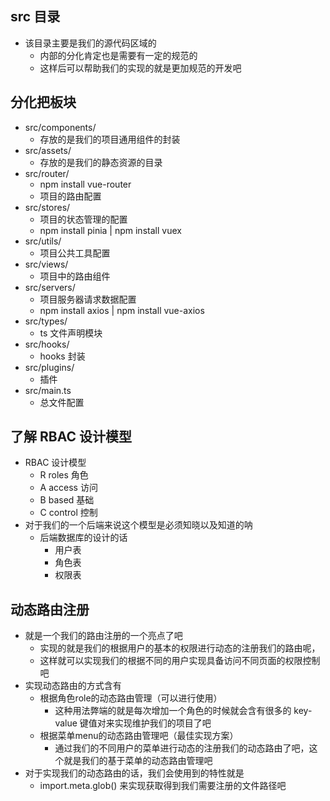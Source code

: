 ## src 目录
* 该目录主要是我们的源代码区域的
  * 内部的分化肯定也是需要有一定的规范的
  * 这样后可以帮助我们的实现的就是更加规范的开发吧

## 分化把板块
* src/components/
  * 存放的是我们的项目通用组件的封装
* src/assets/
  * 存放的是我们的静态资源的目录
* src/router/
  * npm install vue-router 
  * 项目的路由配置
* src/stores/
  * 项目的状态管理的配置
  * npm install pinia | npm install vuex
* src/utils/
  * 项目公共工具配置
* src/views/
  * 项目中的路由组件
* src/servers/
  * 项目服务器请求数据配置
  * npm install axios | npm install vue-axios
* src/types/
  * ts 文件声明模块
* src/hooks/
  * hooks 封装
* src/plugins/
  * 插件
* src/main.ts
  * 总文件配置

## 了解 RBAC 设计模型
* RBAC 设计模型
  * R roles 角色
  * A access 访问
  * B based 基础
  * C control 控制
* 对于我们的一个后端来说这个模型是必须知晓以及知道的呐
  * 后端数据库的设计的话
    * 用户表
    * 角色表
    * 权限表

## 动态路由注册
* 就是一个我们的路由注册的一个亮点了吧
  * 实现的就是我们的根据用户的基本的权限进行动态的注册我们的路由呢，
  * 这样就可以实现我们的根据不同的用户实现具备访问不同页面的权限控制吧
* 实现动态路由的方式含有
  * 根据角色role的动态路由管理（可以进行使用）
    * 这种用法弊端的就是每次增加一个角色的时候就会含有很多的 key-value 键值对来实现维护我们的项目了吧
  * 根据菜单menu的动态路由管理吧（最佳实现方案）
    * 通过我们的不同用户的菜单进行动态的注册我们的动态路由了吧，这个就是我们的基于菜单的动态路由管理吧
* 对于实现我们的动态路由的话，我们会使用到的特性就是
  * import.meta.glob() 来实现获取得到我们需要注册的文件路径吧